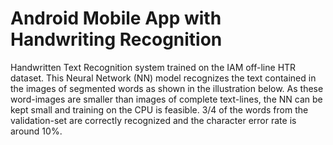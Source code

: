 # Android Mobile App with Handwriting Recognition

Handwritten Text Recognition system trained on the IAM off-line HTR dataset. This Neural Network (NN) model recognizes the text contained in the images of segmented words as shown in the illustration below. As these word-images are smaller than images of complete text-lines, the NN can be kept small and training on the CPU is feasible. 3/4 of the words from the validation-set are correctly recognized and the character error rate is around 10%.
